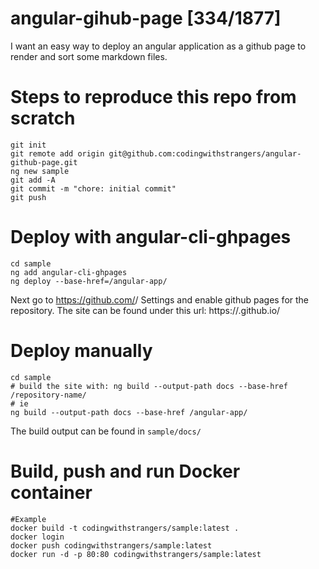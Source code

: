 # angular-gihub-page                                                                                                                                                                                      [334/1877]

I want an easy way to deploy an angular application as a github page to render
and sort some markdown files.

# Steps to reproduce this repo from scratch

```
git init
git remote add origin git@github.com:codingwithstrangers/angular-github-page.git
ng new sample
git add -A
git commit -m "chore: initial commit"
git push
```

# Deploy with angular-cli-ghpages

```
cd sample
ng add angular-cli-ghpages
ng deploy --base-href=/angular-app/
```
Next go to https://github.com/<username>/<repositoryname> Settings and enable
github pages for the repository. The site can be found under this url:
https://<username>.github.io/<repositoryname>

# Deploy manually

```
cd sample
# build the site with: ng build --output-path docs --base-href /repository-name/
# ie
ng build --output-path docs --base-href /angular-app/
```
The build output can be found in `sample/docs/`

# Build, push and run Docker container
```
#Example
docker build -t codingwithstrangers/sample:latest .
docker login
docker push codingwithstrangers/sample:latest
docker run -d -p 80:80 codingwithstrangers/sample:latest
```
